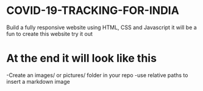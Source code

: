 # COVID-19-TRACKING-FOR-INDIA
Build a fully responsive website  using HTML, CSS and Javascript
it will be a fun to create this website try it out

# At  the end it will look like this


-Create an images/ or pictures/ folder in your repo
-use relative paths to insert a markdown image
![]()
